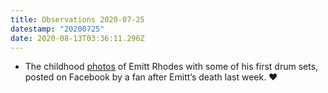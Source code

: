 ```yaml
---
title: Observations 2020-07-25
datestamp: "20200725"
date: 2020-08-13T03:36:11.296Z
---
```

- The childhood [photos](https://www.facebook.com/photo?fbid=3321984777844557&set=pcb.718508415671729) of Emitt Rhodes with some of his first drum sets, posted on Facebook by a fan after Emitt’s death last week. ❤️